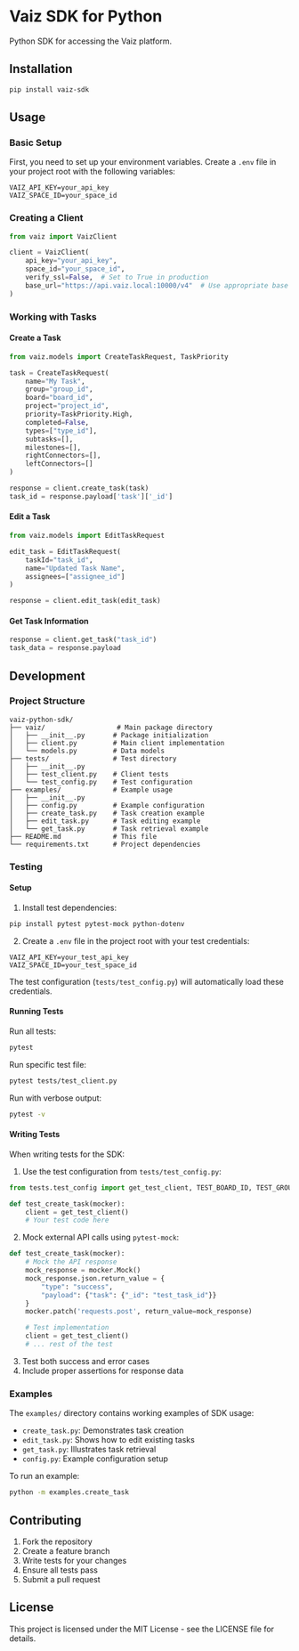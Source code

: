 # Vaiz SDK for Python

Python SDK for accessing the Vaiz platform.

## Installation

```bash
pip install vaiz-sdk
```

## Usage

### Basic Setup

First, you need to set up your environment variables. Create a `.env` file in your project root with the following variables:

```env
VAIZ_API_KEY=your_api_key
VAIZ_SPACE_ID=your_space_id
```

### Creating a Client

```python
from vaiz import VaizClient

client = VaizClient(
    api_key="your_api_key",
    space_id="your_space_id",
    verify_ssl=False,  # Set to True in production
    base_url="https://api.vaiz.local:10000/v4"  # Use appropriate base URL for your environment
)
```

### Working with Tasks

#### Create a Task

```python
from vaiz.models import CreateTaskRequest, TaskPriority

task = CreateTaskRequest(
    name="My Task",
    group="group_id",
    board="board_id",
    project="project_id",
    priority=TaskPriority.High,
    completed=False,
    types=["type_id"],
    subtasks=[],
    milestones=[],
    rightConnectors=[],
    leftConnectors=[]
)

response = client.create_task(task)
task_id = response.payload['task']['_id']
```

#### Edit a Task

```python
from vaiz.models import EditTaskRequest

edit_task = EditTaskRequest(
    taskId="task_id",
    name="Updated Task Name",
    assignees=["assignee_id"]
)

response = client.edit_task(edit_task)
```

#### Get Task Information

```python
response = client.get_task("task_id")
task_data = response.payload
```

## Development

### Project Structure

```
vaiz-python-sdk/
├── vaiz/                  # Main package directory
│   ├── __init__.py       # Package initialization
│   ├── client.py         # Main client implementation
│   └── models.py         # Data models
├── tests/                # Test directory
│   ├── __init__.py
│   ├── test_client.py    # Client tests
│   └── test_config.py    # Test configuration
├── examples/             # Example usage
│   ├── __init__.py
│   ├── config.py         # Example configuration
│   ├── create_task.py    # Task creation example
│   ├── edit_task.py      # Task editing example
│   └── get_task.py       # Task retrieval example
├── README.md             # This file
└── requirements.txt      # Project dependencies
```

### Testing

#### Setup

1. Install test dependencies:

```bash
pip install pytest pytest-mock python-dotenv
```

2. Create a `.env` file in the project root with your test credentials:

```env
VAIZ_API_KEY=your_test_api_key
VAIZ_SPACE_ID=your_test_space_id
```

The test configuration (`tests/test_config.py`) will automatically load these credentials.

#### Running Tests

Run all tests:

```bash
pytest
```

Run specific test file:

```bash
pytest tests/test_client.py
```

Run with verbose output:

```bash
pytest -v
```

#### Writing Tests

When writing tests for the SDK:

1. Use the test configuration from `tests/test_config.py`:

```python
from tests.test_config import get_test_client, TEST_BOARD_ID, TEST_GROUP_ID

def test_create_task(mocker):
    client = get_test_client()
    # Your test code here
```

2. Mock external API calls using `pytest-mock`:

```python
def test_create_task(mocker):
    # Mock the API response
    mock_response = mocker.Mock()
    mock_response.json.return_value = {
        "type": "success",
        "payload": {"task": {"_id": "test_task_id"}}
    }
    mocker.patch('requests.post', return_value=mock_response)

    # Test implementation
    client = get_test_client()
    # ... rest of the test
```

3. Test both success and error cases
4. Include proper assertions for response data

### Examples

The `examples/` directory contains working examples of SDK usage:

- `create_task.py`: Demonstrates task creation
- `edit_task.py`: Shows how to edit existing tasks
- `get_task.py`: Illustrates task retrieval
- `config.py`: Example configuration setup

To run an example:

```bash
python -m examples.create_task
```

## Contributing

1. Fork the repository
2. Create a feature branch
3. Write tests for your changes
4. Ensure all tests pass
5. Submit a pull request

## License

This project is licensed under the MIT License - see the LICENSE file for details.
